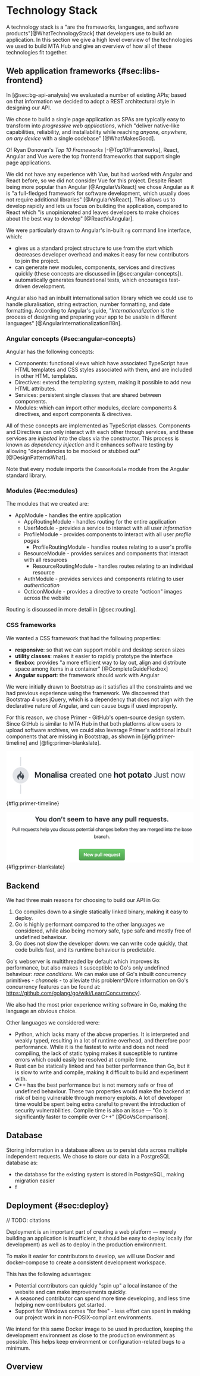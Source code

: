 # Technology Stack

A technology stack is a "are the frameworks, languages, and software products"[@WhatTechnologyStack] that developers use to build an application. In this section we give a high level overview of the technologies we used to build MTA Hub and give an overview of how all of these technologies fit together.

## Web application frameworks {#sec:libs-frontend}

In [@sec:bg-api-analysis] we evaluated a number of existing APIs; based on that information we decided to adopt a REST architectural style in designing our API.

We chose to build a single page application as SPAs are typically easy to transform into _progressive web applications_, which "deliver native-like capabilities, reliability, and installability while reaching _anyone, anywhere, on any device_ with a single codebase" [@WhatMakesGood].

Of Ryan Donovan's _Top 10 Frameworks_ [-@Top10Frameworks], React, Angular and Vue were the top frontend frameworks that support single page applications.

We did not have any experience with Vue, but had worked with Angular and React before, so we did not consider Vue for this project. Despite React being more popular than Angular [@AngularVsReact] we chose Angular as it is "a full-fledged framework for software development, which usually does not require additional libraries" [@AngularVsReact]. This allows us to develop rapidly and lets us focus on building the application, compared to React which "is unopinionated and leaves developers to make choices about the best way to develop" [@ReactVsAngular].

We were particularly drawn to Angular's in-built `ng` command line interface, which:

- gives us a standard project structure to use from the start which decreases developer overhead and makes it easy for new contributors to join the project.
- can generate new modules, components, services and directives quickly (these concepts are discussed in [@sec:angular-concepts]).
- automatically generates foundational tests, which encourages test-driven development.

Angular also had an inbuilt internationalisation library which we could use to handle pluralisation, string extraction, number formatting, and date formatting. According to Angular's guide, "_Internationalization_ is the process of designing and preparing your app to be usable in different languages" [@AngularInternationalizationI18n].

### Angular concepts {#sec:angular-concepts}

Angular has the following concepts:

- Components: functional views which have associated TypeScript have HTML templates and CSS styles associated with them, and are included in other HTML templates.
- Directives: extend the templating system, making it possible to add new HTML attributes.
- Services: persistent single classes that are shared between components.
- Modules: which can import other modules, declare components & directives, and export components & directives.

All of these concepts are implemented as TypeScript classes. Components and Directives can only interact with each other through services, and these services are _injected_ into the class via the constructor. This process is known as _dependency injection_ and it enhances software testing by allowing "dependencies to be mocked or stubbed out" [@DesignPatternsWhat].

Note that every module imports the `CommonModule` module from the Angular standard library.

### Modules {#ec:modules}

The modules that we created are:

- AppModule - handles the entire application
    - AppRoutingModule - handles routing for the entire application
    - UserModule - provides a service to interact with all user _information_
    - ProfileModule - provides components to interact with all user _profile pages_
        - ProfileRoutingModule - handles routes relating to a user's profile
    - ResourceModule - provides services and components that interact with all resources
        - ResourceRoutingModule - handles routes relating to an individual resource
    - AuthModule - provides services and components relating to user _authentication_
    - OcticonModule - provides a directive to create "octicon" images across the website

Routing is discussed in more detail in [@sec:routing].

### CSS frameworks

We wanted a CSS framework that had the following properties:

- **responsive**: so that we can support mobile and desktop screen sizes
- **utility classes**: makes it easier to rapidly prototype the interface
- **flexbox**: provides "a more efficient way to lay out, align and distribute space among items in a container" [@CompleteGuideFlexbox]
- **Angular support**: the framework should work with Angular

We were initially drawn to Bootstrap as it satisfies all the constraints and we had previous experience using the framework. We discovered that Bootstrap 4 uses jQuery, which is a dependency that does not align with the declarative nature of Angular, and can cause bugs if used improperly.

For this reason, we chose Primer - GitHub's open-source design system. Since GitHub is similar to MTA Hub in that both platforms allow users to upload software archives, we could also leverage Primer's additional inbuilt components that are missing in Bootstrap, as shown in [@fig:primer-timeline] and [@fig:primer-blankslate].

!["The `TimelineItem` component is used to display items on a vertical timeline, connected by `TimelineItem-badge` elements." [@TimelinePrimerCSS]](chapters/30-impl/assets/primer-timeline.png){#fig:primer-timeline}

!["Blankslates are for when there is a lack of content within a page or section. Use them as placeholders to tell users why something isn't there." [@BlankslatePrimerCSS]](chapters/30-impl/assets/primer-blankslate.png){#fig:primer-blankslate}

## Backend

We had three main reasons for choosing to build our API in Go:

1. Go compiles down to a single statically linked binary, making it easy to deploy.
2. Go is highly performant compared to the other languages we considered, while also being memory safe, type safe and mostly free of undefined behaviour.
3. Go does not slow the developer down: we can write code quickly, that code builds fast, and its runtime behaviour is predictable.

Go's webserver is multithreaded by default which improves its performance, but also makes it susceptible to Go's only undefined behaviour: _race conditions_. We can make use of Go's inbuilt concurrency primitives - _channels_ - to alleviate this problem^[More information on Go's concurrency features can be found at: https://github.com/golang/go/wiki/LearnConcurrency].

We also had the most prior experience writing software in Go, making the language an obvious choice.

Other languages we considered were:

- Python, which lacks many of the above properties. It is interpreted and weakly typed, resulting in a lot of runtime overhead, and therefore poor performance. While it is the fastest to write and does not need compiling, the lack of static typing makes it susceptible to runtime errors which could easily be resolved at compile time.
- Rust can be statically linked and has better performance than Go, but it is slow to write and compile, making it difficult to build and experiment with.
- C++ has the best performance but is not memory safe or free of undefined behaviour. These two properties would make the backend at risk of being vulnerable through memory exploits. A lot of developer time would be spent being extra careful to prevent the introduction of security vulnerabilities. Compile time is also an issue — "Go is significantly faster to compile over C++" [@GoVsComparison].

## Database

Storing information in a database allows us to persist data across multiple independent requests. We chose to store our data in a PostgreSQL database as:

- the database for the existing system is stored in PostgreSQL, making migration easier
- f

## Deployment {#sec:deploy}

// TODO: citations

Deployment is an important part of creating a web platform — merely building an application is insufficient, it should be easy to deploy locally (for development) as well as to deploy in the production environment.

To make it easier for contributors to develop, we will use Docker and docker-compose to create a consistent development workspace.

This has the following advantages:

- Potential contributors can quickly "spin up" a local instance of the website and can make improvements quickly.
- A seasoned contributor can spend more time developing, and less time helping new contributors get started.
- Support for Windows comes "for free" - less effort can spent in making our project work in non-POSIX-compliant environments.

We intend for this same Docker image to be used in production, keeping the development environment as close to the production environment as possible. This helps keep environment or configuration-related bugs to a minimum.


## Overview

